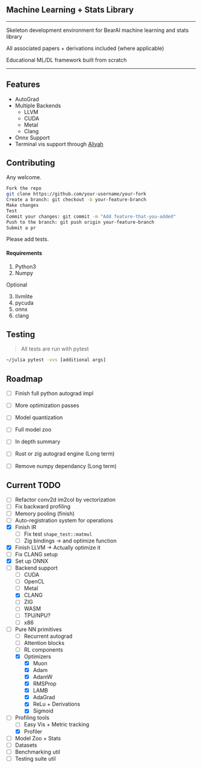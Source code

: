 ## Machine Learning + Stats Library 

---
Skeleton development environment for BearAI machine learning and stats library

All associated papers + derivations included (where applicable)

Educational ML/DL framework built from scratch 

---

## Features 

- AutoGrad
- Multiple Backends
    - LLVM 
    - CUDA
    - Metal
    - Clang 
- Onnx Support 
- Terminal vis support through [Aliyah](https://github.com/lovechants/Aliyah/tree/main)

## Contributing 
Any welcome.
```bash
Fork the repo
git clone https://github.com/your-username/your-fork
Create a branch: git checkout -b your-feature-branch
Make changes
Test 
Commit your changes: git commit -m "Add feature-that-you-added"
Push to the branch: git push origin your-feature-branch
Submit a pr
```
Please add tests.

#### Requirements
1. Python3
2. Numpy

Optional

3. llvmlite
4. pycuda
5. onnx 
6. clang 

## Testing 

> All tests are run with pytest

```bash
~/julia pytest -vvs [additional args]
```

## Roadmap
- [ ] Finish full python autograd impl 
- [ ] More optimization passes 
- [ ] Model quantization 
- [ ] Full model zoo 
- [ ] In depth summary 
- [ ] Rust or zig autograd engine (Long term)
- [ ] Remove numpy dependancy (Long term)


## Current TODO
- [ ] Refactor conv2d im2col by vectorization
- [ ] Fix backward profiling 
- [ ] Memory pooling (finish)
- [ ] Auto-registration system for operations
- [x] Finish IR 
    - [ ] Fix test `shape_test::matmul`
    - [ ] Zig bindings -> and optimize function 
- [x] Finish LLVM -> Actually optimize it  
- [ ] Fix CLANG setup
- [x] Set up ONNX 
- [ ] Backend support 
    - [ ] CUDA 
    - [ ] OpenCL 
    - [ ] Metal 
    - [x] CLANG 
    - [ ] ZIG 
    - [ ] WASM 
    - [ ] TPU/NPU?
    - [ ] x86
- [ ] Pure NN primitives  
    - [ ] Recurrent autograd 
    - [ ] Attention blocks
    - [ ] RL components
    - [x] Optimizers 
        - [x] Muon 
        - [x] Adam 
        - [x] AdamW 
        - [x] RMSProp 
        - [x] LAMB 
        - [x] AdaGrad
        - [x] ReLu + Derivations 
        - [x] Sigmoid 
- [ ] Profiling tools 
    - [ ] Easy Vis + Metric tracking 
    - [x] Profiler
- [ ] Model Zoo + Stats
- [ ] Datasets
- [ ] Benchmarking util
- [ ] Testing suite util
